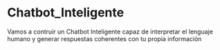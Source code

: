 # Chatbot_Inteligente
Vamos a contruir un Chatbot Inteligente capaz de interpretar el lenguaje humano y generar respuestas coherentes con tu propia información
